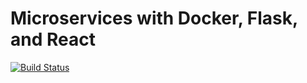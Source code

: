 # Microservices with Docker, Flask, and React

[![Build Status](https://travis-ci.org/mflynn-lanl/testdriven-app.svg?branch=master)](https://travis-ci.org/mflynn-lanl/testdriven-app)
